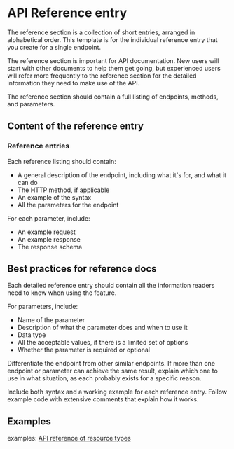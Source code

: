 # API Reference entry

The reference section is a collection of short entries, arranged in alphabetical order. This template is for the individual reference entry that you create for a single endpoint.

The reference section is important for API documentation. New users will start with other documents to help them get going, but experienced users will refer more frequently to the reference section for the detailed information they need to make use of the API.

The reference section should contain a full listing of endpoints, methods, and parameters.

## Content of the reference entry

### Reference entries

Each reference listing should contain:

- A general description of the endpoint, including what it's for, and what it can do
- The HTTP method, if applicable
- An example of the syntax
- All the parameters for the endpoint

For each parameter, include:

- An example request
- An example response
- The response schema

## Best practices for reference docs

Each detailed reference entry should contain all the information readers need to know when using the feature.

For parameters, include:

- Name of the parameter
- Description of what the parameter does and when to use it
- Data type
- All the acceptable values, if there is a limited set of options
- Whether the parameter is required or optional

Differentiate the endpoint from other similar endpoints. If more than one endpoint or parameter can achieve the same result, explain which one to use in what situation, as each probably exists for a specific reason.

Include both syntax and a working example for each reference entry. Follow example code with extensive comments that explain how it works.

## Examples

examples:
[API reference of resource types](https://developers.google.com/gmail/api/v1/reference)

